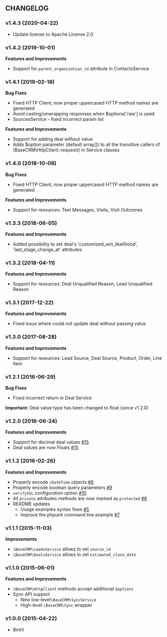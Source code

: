 ## CHANGELOG

### v1.4.3 (2020-04-22)

* Update license to Apache License 2.0

### v1.4.2 (2019-10-01)

**Features and Improvements**
  * Support for `parent_organization_id` attribute in ContactsService

### v1.4.1 (2019-02-18)

**Bug Fixes**
  * Fixed HTTP Client, now proper uppercased HTTP method names are generated
  * Avoid casting/unwrapping responses when $options['raw'] is used
  * SourcesService - fixed incorrect param list

**Features and Improvements**
  * Support for adding deal without value
  * Adds $option parameter (default array[]) to all the transitive callers of \BaseCRM\HttpClient::request() in Service classes

### v1.4.0 (2018-10-08)

**Bug Fixes**
  * Fixed HTTP Client, now proper uppercased HTTP method names are generated

**Features and Improvements**
  * Support for resources: Text Messages, Visits, Visit Outcomes

### v1.3.3 (2018-06-05)

**Features and Improvements**
  * Added possibility to set deal's 'customized_win_likelihood', 'last_stage_change_at' attributes

### v1.3.2 (2018-04-11)

**Features and Improvements**
  * Support for resources: Deal Unqualified Reason, Lead Unqualified Reason

### v1.3.1 (2017-12-22)

**Features and Improvements**
  * Fixed issue where could not update deal without passing value

### v1.3.0 (2017-08-28)

**Features and Improvements**
  * Support for resources: Lead Source, Deal Source, Product, Order, Line Item

### v1.2.1 (2016-06-29)

**Bug Fixes**
* Fixed incorrect return in Deal Service

**Important:** Deal value type has been changed to float (since v1.2.0)

### v1.2.0 (2016-06-24)

**Features and Improvements**

* Support for decimal deal values [#15](https://github.com/basecrm/basecrm-php/pull/15)
* Deal values are now Floats [#15](https://github.com/basecrm/basecrm-php/pull/15)

### v1.1.2 (2016-02-26)

**Features and Improvements**

* Properly encode `\DateTime` objects [#8](https://github.com/basecrm/basecrm-php/pull/8)
* Properly encode boolean query parameters [#9](https://github.com/basecrm/basecrm-php/pull/9)
* `verifySSL` configuration option [#10](https://github.com/basecrm/basecrm-php/pull/10)
* All `private` attributes methods are now marked as `protected` [#6](https://github.com/basecrm/basecrm-php/pull/6)
* README updates
  * Usage examples syntax fixes [#5](https://github.com/basecrm/basecrm-php/pull/5)
  * Improve the phpunit command line example [#7](https://github.com/basecrm/basecrm-php/pull/7)

### v1.1.1 (2015-11-03)

**Improvements**

* `\BaseCRM\LeadsService` allows to set `source_id`
* `\BaseCRM\DealsService` allows to set `estimated_close_date`

### v1.1.0 (2015-06-01)

**Features and Improvements**

* `\BaseCRM\HttpClient` methods accept additional `$options`
* Sync API support
  * New low-level`\BaseCRM\SyncService`
  * High-level `\BaseCRM\Sync` wrapper

### v1.0.0 (2015-04-22)

* Birth!
